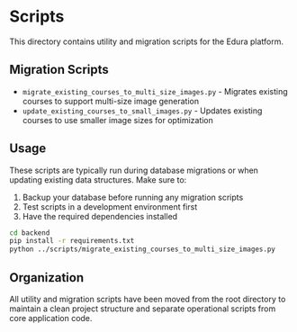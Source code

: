 # Scripts

This directory contains utility and migration scripts for the Edura platform.

## Migration Scripts

- `migrate_existing_courses_to_multi_size_images.py` - Migrates existing courses to support multi-size image generation
- `update_existing_courses_to_small_images.py` - Updates existing courses to use smaller image sizes for optimization

## Usage

These scripts are typically run during database migrations or when updating existing data structures. Make sure to:

1. Backup your database before running any migration scripts
2. Test scripts in a development environment first
3. Have the required dependencies installed

```bash
cd backend
pip install -r requirements.txt
python ../scripts/migrate_existing_courses_to_multi_size_images.py
```

## Organization

All utility and migration scripts have been moved from the root directory to maintain a clean project structure and separate operational scripts from core application code.
